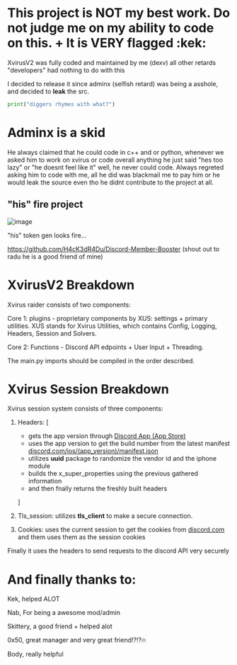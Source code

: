 # This project is NOT my best work. Do not judge me on my ability to code on this. + It is **VERY** flagged :kek: 

XvirusV2 was fully coded and maintained by me (dexv) all other retards "developers" had nothing to do with this

I decided to release it since adminx (selfish retard) was being a asshole, and decided to **leak** the src.
```py 
print("diggers rhymes with what?")
```
# Adminx is a skid

He always claimed that he could code in c++ and or python, whenever we asked him to work on xvirus or code overall anything he just said "hes too lazy" or "he doesnt feel like it"
well, he never could code. Always regreted asking him to code with me, all he did was blackmail me to pay him or he would leak the source even tho he didnt contribute to the project at all.

## "his" fire project

![image](https://github.com/Nexus-vin/xvirusV2/assets/89728480/f760b79c-5fd2-4092-b5aa-a32c4dfae514)

"his" token gen looks fire...

https://github.com/H4cK3dR4Du/Discord-Member-Booster
(shout out to radu he is a good friend of mine)


# XvirusV2 Breakdown
Xvirus raider consists of two components:

Core 1: plugins - proprietary components by XUS: settings + primary utilities. XUS stands for Xvirus Utilities, which contains Config, Logging, Headers, Session and Solvers.

Core 2: Functions - Discord API edpoints + User Input + Threading.

The main.py imports should be compiled in the order described.

# Xvirus Session Breakdown
Xvirus session system consists of three components:

1. Headers: [
   * gets the app version through [Discord App (App Store)](https://apps.apple.com/us/app/discord-chat-talk-hangout/id985746746)
   * uses the app version to get the build number from the latest manifest [discord.com/ios/(app_version)/manifest.json](https://discord.com/ios/206.0/manifest.json)
   * utilizes **uuid** package to randomize the vendor id and the iphone module
   * builds the x_super_properties using the previous gathered information
   * and then fnally returns the freshly built headers
     
   ]

1. Tls_session: utilizes **tls_client** to make a secure connection.

2. Cookies: uses the current session to get the cookies from [discord.com](https://discord.com) and them uses them as the session cookies

Finally it uses the headers to send requests to the discord API very securely


# And finally thanks to:
 Kek, helped ALOT
 
 Nab, For being a awesome mod/admin
 
 Skittery, a good friend + helped alot
 
 0x50, great manager and very great friend⁉️⁉️🔥
 
 Body, really helpful
